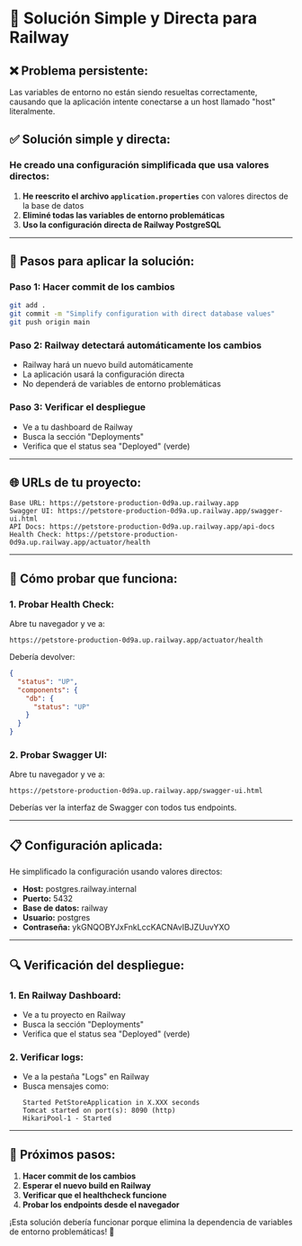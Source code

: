 # 🚀 Solución Simple y Directa para Railway

## ❌ **Problema persistente:**
Las variables de entorno no están siendo resueltas correctamente, causando que la aplicación intente conectarse a un host llamado "host" literalmente.

## ✅ **Solución simple y directa:**

### **He creado una configuración simplificada que usa valores directos:**

1. **He reescrito el archivo `application.properties`** con valores directos de la base de datos
2. **Eliminé todas las variables de entorno problemáticas**
3. **Uso la configuración directa de Railway PostgreSQL**

---

## 🚀 **Pasos para aplicar la solución:**

### **Paso 1: Hacer commit de los cambios**
```bash
git add .
git commit -m "Simplify configuration with direct database values"
git push origin main
```

### **Paso 2: Railway detectará automáticamente los cambios**
- Railway hará un nuevo build automáticamente
- La aplicación usará la configuración directa
- No dependerá de variables de entorno problemáticas

### **Paso 3: Verificar el despliegue**
- Ve a tu dashboard de Railway
- Busca la sección "Deployments"
- Verifica que el status sea "Deployed" (verde)

---

## 🌐 **URLs de tu proyecto:**

```
Base URL: https://petstore-production-0d9a.up.railway.app
Swagger UI: https://petstore-production-0d9a.up.railway.app/swagger-ui.html
API Docs: https://petstore-production-0d9a.up.railway.app/api-docs
Health Check: https://petstore-production-0d9a.up.railway.app/actuator/health
```

---

## 🧪 **Cómo probar que funciona:**

### **1. Probar Health Check:**
Abre tu navegador y ve a:
```
https://petstore-production-0d9a.up.railway.app/actuator/health
```

Debería devolver:
```json
{
  "status": "UP",
  "components": {
    "db": {
      "status": "UP"
    }
  }
}
```

### **2. Probar Swagger UI:**
Abre tu navegador y ve a:
```
https://petstore-production-0d9a.up.railway.app/swagger-ui.html
```

Deberías ver la interfaz de Swagger con todos tus endpoints.

---

## 📋 **Configuración aplicada:**

He simplificado la configuración usando valores directos:
- **Host:** postgres.railway.internal
- **Puerto:** 5432
- **Base de datos:** railway
- **Usuario:** postgres
- **Contraseña:** ykGNQOBYJxFnkLccKACNAvIBJZUuvYXO

---

## 🔍 **Verificación del despliegue:**

### **1. En Railway Dashboard:**
- Ve a tu proyecto en Railway
- Busca la sección "Deployments"
- Verifica que el status sea "Deployed" (verde)

### **2. Verificar logs:**
- Ve a la pestaña "Logs" en Railway
- Busca mensajes como:
  ```
  Started PetStoreApplication in X.XXX seconds
  Tomcat started on port(s): 8090 (http)
  HikariPool-1 - Started
  ```

---

## 🎯 **Próximos pasos:**

1. **Hacer commit de los cambios**
2. **Esperar el nuevo build en Railway**
3. **Verificar que el healthcheck funcione**
4. **Probar los endpoints desde el navegador**

¡Esta solución debería funcionar porque elimina la dependencia de variables de entorno problemáticas! 🚀

